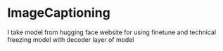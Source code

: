 # ImageCaptioning

I take model from hugging face website for using finetune 
and technical freezing model with decoder layer of model 

